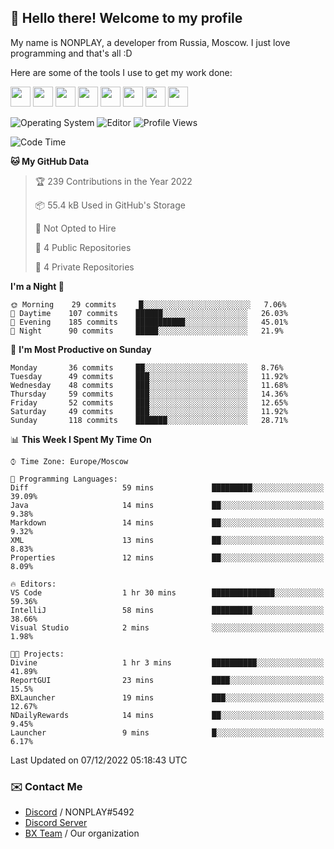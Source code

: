 ## :wave: Hello there! Welcome to my profile

My name is NONPLAY, a developer from Russia, Moscow. I just love programming and that's all :D

Here are some of the tools I use to get my work done:

<kbd><img height="32" src="https://img.icons8.com/color/2x/visual-studio-code-2019.png"></kbd>
<kbd><img height="32" src="https://img.icons8.com/color/2x/linux.png"></kbd>
<kbd><img height="32" src="https://img.icons8.com/fluent/2x/console.png"></kbd>
<kbd><img height="32" src="https://img.icons8.com/color/2x/open-source.png"></kbd>
<kbd><img height="32" src="https://img.icons8.com/color/2x/git.png"></kbd>
<kbd><img height="32" src="https://img.icons8.com/color/2x/nginx.png"></kbd>
<a href="?#gh-light-mode-only"><kbd><img height="32" src="https://img.icons8.com/metro/2x/mysql.png"></kbd></a>
<a href="?#gh-dark-mode-only"><kbd><img height="32" src="https://img.icons8.com/FFFFFF/metro/2x/mysql.png"></kbd></a>

![Operating System](https://img.shields.io/badge/OS-Windows%2010%20Pro-informational?style=for-the-badge&logo=Windows&logoColor=white&color=007ec6)
![Editor](https://img.shields.io/badge/Editor-VS%20Code-informational?style=for-the-badge&logo=Visual%20Studio%20Code&logoColor=white&color=007ec6)
![Profile Views](https://komarev.com/ghpvc/?username=NONPLAYT&color=blue&style=for-the-badge)

<!--START_SECTION:waka-->
![Code Time](http://img.shields.io/badge/Code%20Time-13%20hrs%2050%20mins-blue)

**🐱 My GitHub Data** 

> 🏆 239 Contributions in the Year 2022
 > 
> 📦 55.4 kB Used in GitHub's Storage 
 > 
> 🚫 Not Opted to Hire
 > 
> 📜 4 Public Repositories 
 > 
> 🔑 4 Private Repositories  
 > 
**I'm a Night 🦉** 

```text
🌞 Morning    29 commits     █░░░░░░░░░░░░░░░░░░░░░░░░   7.06% 
🌆 Daytime    107 commits    ██████░░░░░░░░░░░░░░░░░░░   26.03% 
🌃 Evening    185 commits    ███████████░░░░░░░░░░░░░░   45.01% 
🌙 Night      90 commits     █████░░░░░░░░░░░░░░░░░░░░   21.9%

```
📅 **I'm Most Productive on Sunday** 

```text
Monday       36 commits     ██░░░░░░░░░░░░░░░░░░░░░░░   8.76% 
Tuesday      49 commits     ███░░░░░░░░░░░░░░░░░░░░░░   11.92% 
Wednesday    48 commits     ███░░░░░░░░░░░░░░░░░░░░░░   11.68% 
Thursday     59 commits     ███░░░░░░░░░░░░░░░░░░░░░░   14.36% 
Friday       52 commits     ███░░░░░░░░░░░░░░░░░░░░░░   12.65% 
Saturday     49 commits     ███░░░░░░░░░░░░░░░░░░░░░░   11.92% 
Sunday       118 commits    ███████░░░░░░░░░░░░░░░░░░   28.71%

```


📊 **This Week I Spent My Time On** 

```text
⌚︎ Time Zone: Europe/Moscow

💬 Programming Languages: 
Diff                     59 mins             █████████░░░░░░░░░░░░░░░░   39.09% 
Java                     14 mins             ██░░░░░░░░░░░░░░░░░░░░░░░   9.38% 
Markdown                 14 mins             ██░░░░░░░░░░░░░░░░░░░░░░░   9.32% 
XML                      13 mins             ██░░░░░░░░░░░░░░░░░░░░░░░   8.83% 
Properties               12 mins             ██░░░░░░░░░░░░░░░░░░░░░░░   8.09%

🔥 Editors: 
VS Code                  1 hr 30 mins        ██████████████░░░░░░░░░░░   59.36% 
IntelliJ                 58 mins             █████████░░░░░░░░░░░░░░░░   38.66% 
Visual Studio            2 mins              ░░░░░░░░░░░░░░░░░░░░░░░░░   1.98%

🐱‍💻 Projects: 
Divine                   1 hr 3 mins         ██████████░░░░░░░░░░░░░░░   41.89% 
ReportGUI                23 mins             ████░░░░░░░░░░░░░░░░░░░░░   15.5% 
BXLauncher               19 mins             ███░░░░░░░░░░░░░░░░░░░░░░   12.67% 
NDailyRewards            14 mins             ██░░░░░░░░░░░░░░░░░░░░░░░   9.45% 
Launcher                 9 mins              █░░░░░░░░░░░░░░░░░░░░░░░░   6.17%

```


 Last Updated on 07/12/2022 05:18:43 UTC
<!--END_SECTION:waka-->

### ✉️ Contact Me

- [Discord](https://discord.com/users/597087584090587177) / NONPLAY#5492
- [Discord Server](https://discord.gg/p7cxhw7E2M)
- [BX Team](https://github.com/BX-Team) / Our organization
